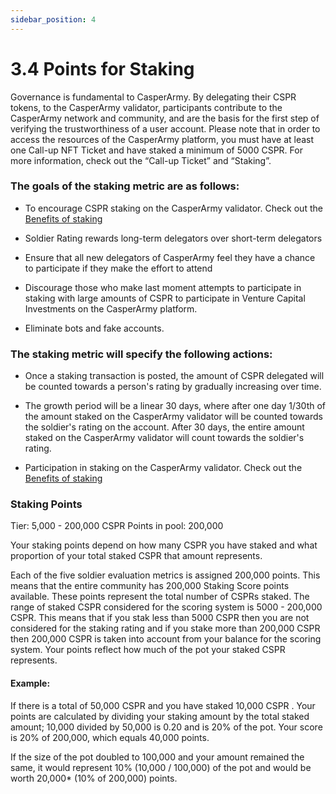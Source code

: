 ```yaml
---
sidebar_position: 4
---
```


# 3.4 Points for Staking

Governance is fundamental to CasperArmy. By delegating their CSPR tokens, to the CasperArmy validator, participants contribute to the CasperArmy network and community, and are the basis for the first step of verifying the trustworthiness of a user account. Please note that in order to access the resources of the CasperArmy platform, you must have at least one Call-up NFT Ticket and have staked a minimum of 5000 CSPR. For more information, check out the “Call-up Ticket” and “Staking”.

### The goals of the staking metric are as follows:

- To encourage CSPR staking on the CasperArmy validator. Check out the <a href="https://docs.casperarmy.org/docs/validator/7.3-Benefits-of-staking">Benefits of staking</a>
 
- Soldier Rating rewards long-term delegators over short-term delegators
 
- Ensure that all new delegators of CasperArmy feel they have a chance to participate if they make the effort to attend
 
- Discourage those who make last moment attempts to participate in staking with large amounts of CSPR to participate in Venture Capital Investments on the CasperArmy platform.
 
- Eliminate bots and fake accounts.

### The staking metric will specify the following actions:

- Once a staking transaction is posted, the amount of CSPR delegated will be counted towards a person's rating by gradually increasing over time.
 
- The growth period will be a linear 30 days, where after one day 1/30th of the amount staked on the CasperArmy validator will be counted towards the soldier's rating on the account. After 30 days, the entire amount staked on the CasperArmy validator will count towards the soldier's rating.
 
- Participation in staking on the CasperArmy validator. Check  out the <a href="https://docs.casperarmy.org/docs/validator/7.3-Benefits-of-staking">Benefits of staking</a>

### Staking Points

Tier: 5,000 - 200,000 CSPR
Points in pool: 200,000

Your staking points depend on how many CSPR you have staked and what proportion of your total staked CSPR that amount represents.
 
Each of the five soldier evaluation metrics is assigned 200,000 points. This means that the entire community has 200,000 Staking Score points available.
 These points represent the total number of CSPRs staked. The range of staked CSPR considered for the scoring system is 5000 - 200,000 CSPR.
This means that if you stak less than 5000 CSPR then you are not considered for the staking rating and if you stake more than 200,000 CSPR then 200,000 CSPR is taken into account from your balance for the scoring system.
 Your points reflect how much of the pot your staked CSPR represents.

#### Example:

If there is a total of 50,000 CSPR and you have staked 10,000 CSPR . Your points are calculated by dividing your staking amount by the total staked amount;
10,000 divided by 50,000 is 0.20 and is 20% of the pot. Your score is 20% of 200,000, which equals 40,000 points.
 
If the size of the pot doubled to 100,000 and your amount remained the same, it would represent 10% (10,000 / 100,000) of the pot and would be worth 20,000* (10% of 200,000) points.

